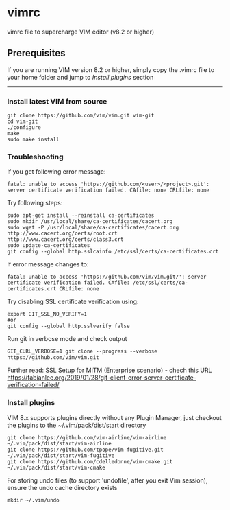 # vimrc
vimrc file to supercharge VIM editor (v8.2 or higher)

## Prerequisites

If you are running VIM version 8.2 or higher, simply copy the .vimrc file to your home folder and jump to *Install plugins* section

---
### Install latest VIM from source
```
git clone https://github.com/vim/vim.git vim-git
cd vim-git
./configure
make
sudo make install
```
### Troubleshooting
If you get following error message:
```
fatal: unable to access 'https://github.com/<user>/<project>.git': server certificate verification failed. CAfile: none CRLfile: none
```
Try following steps:
```
sudo apt-get install --reinstall ca-certificates
sudo mkdir /usr/local/share/ca-certificates/cacert.org
sudo wget -P /usr/local/share/ca-certificates/cacert.org http://www.cacert.org/certs/root.crt http://www.cacert.org/certs/class3.crt
sudo update-ca-certificates
git config --global http.sslcainfo /etc/ssl/certs/ca-certificates.crt
```

If error message changes to:
```
fatal: unable to access 'https://github.com/vim/vim.git/': server certificate verification failed. CAfile: /etc/ssl/certs/ca-certificates.crt CRLfile: none
```
Try disabling SSL certificate verification using:
```
export GIT_SSL_NO_VERIFY=1
#or
git config --global http.sslverify false
```

Run git in verbose mode and check output
```
GIT_CURL_VERBOSE=1 git clone --progress --verbose https://github.com/vim/vim.git
```

Further read:
SSL Setup for MiTM (Enterprise scenario) - chech this URL
https://fabianlee.org/2019/01/28/git-client-error-server-certificate-verification-failed/

### Install plugins
VIM 8.x supports plugins directly without any Plugin Manager, just checkout the plugins to the ~/.vim/pack/dist/start directory
```
git clone https://github.com/vim-airline/vim-airline ~/.vim/pack/dist/start/vim-airline
git clone https://github.com/tpope/vim-fugitive.git ~/.vim/pack/dist/start/vim-fugitive
git clone https://github.com/cdelledonne/vim-cmake.git ~/.vim/pack/dist/start/vim-cmake
```
For storing undo files (to support 'undofile', after you exit Vim session), ensure the undo cache directory exists
```
mkdir ~/.vim/undo
```

  

